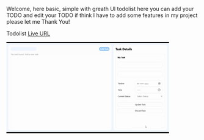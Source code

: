 Welcome, here basic, simple with greath UI todolist here you can add your TODO and edit your TODO if think I have to add some features in my project please let me 
Thank You!

Todolist [Live URL](https://todolist-mu-gilt.vercel.app/)

![Demo Video](./Todolistdemo.gif)

